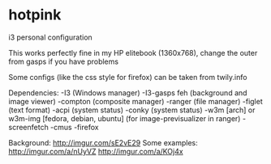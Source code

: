 # hotpink
i3 personal configuration

This works perfectly fine in my HP elitebook (1360x768), change the outer from gasps if you have problems

Some configs (like the css style for firefox) can be taken from twily.info

Dependencies:
-I3 (Windows manager)
-I3-gasps
feh (background and image viewer)
-compton (composite manager)
-ranger (file manager)
-figlet (text format)
-acpi (system status)
-conky (system status)
-w3m [arch] or w3m-img [fedora, debian, ubuntu] (for image-previsualizer in ranger)
-screenfetch
-cmus
-firefox

Background: http://imgur.com/sE2vE29
Some examples: 
http://imgur.com/a/nUyVZ
http://imgur.com/a/KOj4x




